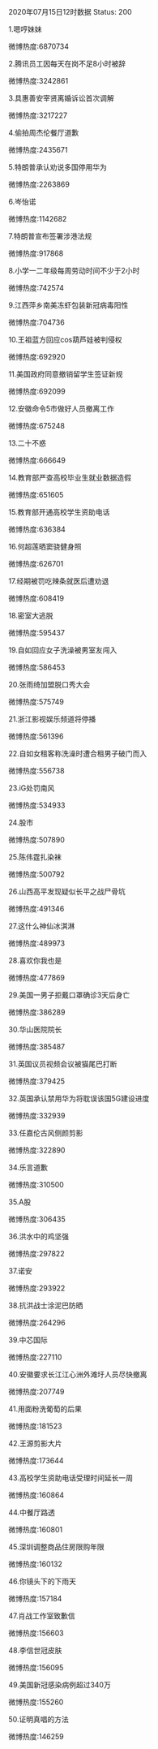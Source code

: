 2020年07月15日12时数据
Status: 200

1.嗯哼妹妹

微博热度:6870734

2.腾讯员工因每天在岗不足8小时被辞

微博热度:3242861

3.具惠善安宰贤离婚诉讼首次调解

微博热度:3217227

4.偷拍周杰伦餐厅道歉

微博热度:2435671

5.特朗普承认劝说多国停用华为

微博热度:2263869

6.岑怡诺

微博热度:1142682

7.特朗普宣布签署涉港法规

微博热度:917868

8.小学一二年级每周劳动时间不少于2小时

微博热度:742574

9.江西萍乡南美冻虾包装新冠病毒阳性

微博热度:704736

10.王祖蓝方回应cos葫芦娃被判侵权

微博热度:692920

11.美国政府同意撤销留学生签证新规

微博热度:692099

12.安徽命令5市做好人员撤离工作

微博热度:675248

13.二十不惑

微博热度:666649

14.教育部严查高校毕业生就业数据造假

微博热度:651605

15.教育部开通高校学生资助电话

微博热度:636384

16.何超莲晒窦骁健身照

微博热度:626701

17.经期被罚吃辣条就医后遭劝退

微博热度:608419

18.密室大逃脱

微博热度:595437

19.自如回应女子洗澡被男室友闯入

微博热度:586453

20.张雨绮加盟脱口秀大会

微博热度:575749

21.浙江影视娱乐频道将停播

微博热度:561396

22.自如女租客称洗澡时遭合租男子破门而入

微博热度:556738

23.iG处罚南风

微博热度:534933

24.股市

微博热度:507890

25.陈伟霆扎染袜

微博热度:500792

26.山西高平发现疑似长平之战尸骨坑

微博热度:491346

27.这什么神仙冰淇淋

微博热度:489973

28.喜欢你我也是

微博热度:477869

29.美国一男子拒戴口罩确诊3天后身亡

微博热度:386289

30.华山医院院长

微博热度:385487

31.英国议员视频会议被猫尾巴打断

微博热度:379425

32.英国承认禁用华为将耽误该国5G建设进度

微博热度:332939

33.任嘉伦古风侧颜剪影

微博热度:322890

34.乐言道歉

微博热度:310500

35.A股

微博热度:306435

36.洪水中的鸡坚强

微博热度:297822

37.诺安

微博热度:293922

38.抗洪战士涂泥巴防晒

微博热度:264296

39.中芯国际

微博热度:227110

40.安徽要求长江江心洲外滩圩人员尽快撤离

微博热度:207749

41.用面粉洗葡萄的后果

微博热度:181523

42.王源剪影大片

微博热度:173644

43.高校学生资助电话受理时间延长一周

微博热度:160864

44.中餐厅路透

微博热度:160801

45.深圳调整商品住房限购年限

微博热度:160132

46.你镜头下的下雨天

微博热度:157184

47.肖战工作室致歉信

微博热度:156603

48.李信世冠皮肤

微博热度:156095

49.美国新冠感染病例超过340万

微博热度:155260

50.证明真唱的方法

微博热度:146259

